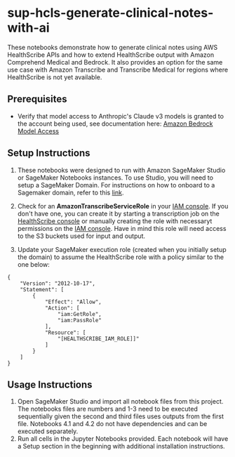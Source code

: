 # sup-hcls-generate-clinical-notes-with-ai

These notebooks demonstrate how to generate clinical notes using AWS HealthScribe APIs and how to extend HealthScribe output with Amazon Comprehend Medical and Bedrock. It also provides an option for the same use case with Amazon Transcribe and Transcribe Medical for regions where HealthScribe is not yet available.

## Prerequisites
- Verify that model access to Anthropic's Claude v3 models is granted to the account being used, see documentation here: [Amazon Bedrock Model Access](https://docs.aws.amazon.com/bedrock/latest/userguide/model-access.html)

## Setup Instructions
1. These notebooks were designed to run with Amazon SageMaker Studio or SageMaker Notebooks instances. To use Studio, you will need to setup a SageMaker Domain. For instructions on how to onboard to a Sagemaker domain, refer to this [link](https://docs.aws.amazon.com/sagemaker/latest/dg/gs-studio-onboard.html).

2. Check for an **AmazonTranscribeServiceRole** in your [IAM console](https://us-east-1.console.aws.amazon.com/iam/home?region=us-east-1#/roles). If you don't have one, you can create it by starting a transcription job on the [HealthScribe console](https://us-east-1.console.aws.amazon.com/transcribe/home?region=us-east-1#createJobHealthScribe) or manually creating the role with necessaryt permissions on the [IAM console](https://us-east-1.console.aws.amazon.com/iam/home?region=us-east-1#/roles/create). Have in mind this role will need access to the S3 buckets used for input and output.

3. Update your SageMaker execution role (created when you initially setup the domain) to assume the HealthScribe role with a policy similar to the one below:

```
{
    "Version": "2012-10-17",
    "Statement": [
        {
            "Effect": "Allow",
            "Action": [
                "iam:GetRole",
                "iam:PassRole"
            ],
            "Resource": [
                "[HEALTHSCRIBE_IAM_ROLE]]"
            ]
        }
    ]
}
```

## Usage Instructions
1. Open SageMaker Studio and import all notebook files from this project. The notebooks files are numbers and 1-3 need to be executed sequentially given the second and third files uses outputs from the first file. Notebooks 4.1 and 4.2 do not have dependencies and can be executed separately.
2. Run all cells in the Jupyter Notebooks provided. Each notebook will have a Setup section in the beginning with additional installation instructions.